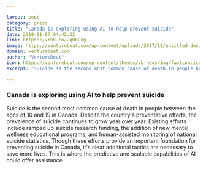 ```yaml
---

layout: post
category: press
title: "Canada is exploring using AI to help prevent suicide"
date: 2018-01-07 04:42:52
link: https://vrhk.co/2qBRCxg
image: https://venturebeat.com/wp-content/uploads/2017/11/untitled-design16.jpg?fit=780%2C553&strip=all
domain: venturebeat.com
author: "VentureBeat"
icon: https://venturebeat.com/wp-content/themes/vb-news/img/favicon.ico
excerpt: "Suicide is the second most common cause of death in people between the ages of 10 and 19 in Canada. Despite the country's preventative efforts, the prevalence of suicide continues to grow year over year. Existing efforts include ramped up suicide research funding, the addition of new mental wellness educational programs, and human-assisted monitoring of national suicide statistics. Though these efforts provide an important foundation for preventing suicide in Canada, it's clear additional tactics are necessary to save more lives. This is where the predictive and scalable capabilities of AI could offer assistance."

---
```


### Canada is exploring using AI to help prevent suicide

Suicide is the second most common cause of death in people between the ages of 10 and 19 in Canada. Despite the country's preventative efforts, the prevalence of suicide continues to grow year over year. Existing efforts include ramped up suicide research funding, the addition of new mental wellness educational programs, and human-assisted monitoring of national suicide statistics. Though these efforts provide an important foundation for preventing suicide in Canada, it's clear additional tactics are necessary to save more lives. This is where the predictive and scalable capabilities of AI could offer assistance.